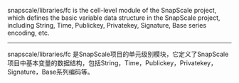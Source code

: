 snapscale/libraries/fc is the cell-level module of the SnapScale project, which defines the basic variable data structure in the SnapScale project, including String, Time, Publickey, Privatekey, Signature, Base series encoding, etc.
<br>

---

snapscale/libraries/fc 是SnapScale项目的单元级别模块，它定义了SnapScale项目中基本变量的数据结构，包括String，Time，Publickey，Privatekey，Signature，Base系列编码等。
